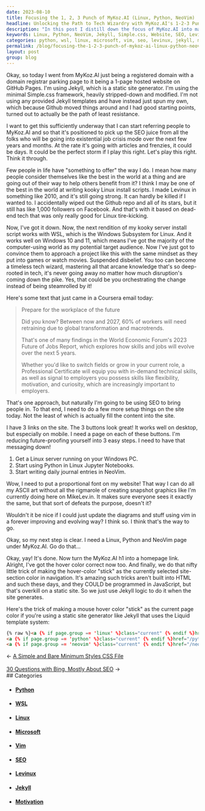 ```yaml
---
date: 2023-08-10
title: Focusing the 1, 2, 3 Punch of MyKoz.AI (Linux, Python, NeoVim)
headline: Unlocking the Path to Tech Wizardry with MyKoz.AI's 1-2-3 Punch of Linux, Python, and NeoVim
description: "In this post I distill down the focus of MyKoz.AI into mastering the 1, 2, 3 punch: Linux, Python, and NeoVim with each having a main site navigation link. I adjust the anchor text hover highlight to be sticky as you visit each page, surprisingly still tricky in HTML. Jekyll Liquid template to the rescue!"
keywords: Linux, Python, NeoVim, Jekyll, Simple.css, Website, SEO, Levinux, WSL, Windows Subsystem for Linux, Windows 10, Windows 11, Server Install Script, Kooky, Arcane Knowledge, Global Transformation, Macrotrends, Professional Certificate, Technical Skills, Flexibility, Motivation, Curiosity, Employers, Future of Jobs Report, Suspended Disbelief, Timeless Tech Wizard, Existential Job Crisis, Coursera, Ret
categories: python, wsl, linux, microsoft, vim, seo, levinux, jekyll, motivation
permalink: /blog/focusing-the-1-2-3-punch-of-mykoz-ai-linux-python-neovim/
layout: post
group: blog
---
```



Okay, so today I went from MyKoz.AI just being a registered domain with a
domain registrar parking page to it being a 1-page hosted website on GitHub
Pages. I'm using Jekyll, which is a static site generator. I'm using the
minimal Simple.css framework, heavily stripped-down and modified. I'm not using
any provided Jekyll templates and have instead just spun my own, which because
Github moved things around and I had good starting points, turned out to
actually be the path of least resistance.

I want to get this sufficiently underway that I can start referring people to
MyKoz.AI and so that it's positioned to pick up the SEO juice from all the
folks who will be going into existential job crisis mode over the next few
years and months. At the rate it's going with articles and frenzies, it could
be days. It could be the perfect storm if I play this right. Let's play this
right. Think it through.

Few people in life have "something to offer" the way I do. I mean how many
people consider themselves like the best in the world at a thing and are going
out of their way to help others benefit from it? I think I may be one of the
best in the world at writing kooky Linux install scripts. I made Levinux in
something like 2010, and it's still going strong. It can hardly be killed if I
wanted to. I accidentally wiped out the Github repo and all of its stars, but
it still has like 1,000 followers on Facebook. And that's with it based on
dead-end tech that was only really good for Linux tire-kicking.

Now, I've got it down. Now, the next rendition of my kooky server install
script works with WSL, which is the Windows Subsystem for Linux. And it works
well on Windows 10 and 11, which means I've got the majority of the
computer-using world as my potential target audience. Now I've just got to
convince them to approach a project like this with the same mindset as they put
into games or watch movies. Suspended disbelief. You too can become a timeless
tech wizard, mastering all that arcane knowledge that's so deep-rooted in tech,
it's never going away no matter how much disruption's coming down the pike.
Yes, that could be you orchestrating the change instead of being steamrolled by
it!

Here's some text that just came in a Coursera email today:

> Prepare for the workplace of the future
> 
> Did you know? Between now and 2027, 60% of workers will need retraining due to
> global transformation and macrotrends.
> 
> That's one of many findings in the World Economic Forum's 2023 Future of Jobs
> Report, which explores how skills and jobs will evolve over the next 5 years.
> 
> Whether you'd like to switch fields or grow in your current role, a
> Professional Certificate will equip you with in-demand technical skills, as
> well as signal to employers you possess skills like flexibility, motivation,
> and curiosity, which are increasingly important to employers.

That's one approach, but naturally I'm going to be using SEO to bring people
in. To that end, I need to do a few more setup things on the site today. Not
the least of which is actually fill the content into the site.

I have 3 links on the site. The 3 buttons look great! It works well on desktop,
but especially on mobile. I need a page on each of these buttons. I'm reducing
future-proofing yourself into 3 easy steps. I need to have that messaging down!

1. Get a Linux server running on your Windows PC.
2. Start using Python in Linux Jupyter Notebooks.
3. Start writing daily journal entries in NeoVim.

Wow, I need to put a proportional font on my website! That way I can do all my
ASCII art without all the rigmarole of creating snapshot graphics like I'm
currently doing here on MikeLev.in. It makes sure everyone sees it exactly the
same, but that sort of defeats the purpose, doesn't it?

Wouldn't it be nice if I could just update the diagrams and stuff using vim in
a forever improving and evolving way? I think so. I think that's the way to go.

Okay, so my next step is clear. I need a Linux, Python and NeoVim page under
MyKoz.AI. Go do that...

Okay, yay! It's done. Now turn the MyKoz.AI h1 into a homepage link. Alright,
I've got the hover color correct now too. And finally, we do that nifty little
trick of making the hover-color "stick" as the currently selected site-section
color in navigation. It's amazing such tricks aren't built into HTML and such
these days, and they COULD be programmed in JavaScript, but that's overkill on
a static site. So we just use Jekyll logic to do it when the site generates.

Here's the trick of making a mouse hover color "stick" as the current page
color if you're using a static site generator like Jekyll that uses the Liquid
template system:

```html
{% raw %}<a {% if page.group == 'linux' %}class="current" {% endif %}href="/linux/">Step 1</a>
<a {% if page.group == 'python' %}class="current" {% endif %}href="/python/">Step 2</a>
<a {% if page.group == 'neovim' %}class="current" {% endif %}href="/neovim/">Step 3</a>{% endraw %}
```

















<div class="arrow-links"><div class="post-nav-prev"><span class="arrow">&larr;&nbsp;</span><a href="/blog/a-simple-and-bare-minimum-styles-css-file/">A Simple and Bare Minimum Styles CSS File</a></div> &nbsp; <div class="post-nav-next"><a href="/blog/30-questions-with-bing-mostly-about-seo/">30 Questions with Bing, Mostly About SEO</a><span class="arrow">&nbsp;&rarr;</span></div></div>
## Categories

<ul>
<li><h4><a href='/python/'>Python</a></h4></li>
<li><h4><a href='/wsl/'>WSL</a></h4></li>
<li><h4><a href='/linux/'>Linux</a></h4></li>
<li><h4><a href='/microsoft/'>Microsoft</a></h4></li>
<li><h4><a href='/vim/'>Vim</a></h4></li>
<li><h4><a href='/seo/'>SEO</a></h4></li>
<li><h4><a href='/levinux/'>Levinux</a></h4></li>
<li><h4><a href='/jekyll/'>Jekyll</a></h4></li>
<li><h4><a href='/motivation/'>Motivation</a></h4></li></ul>